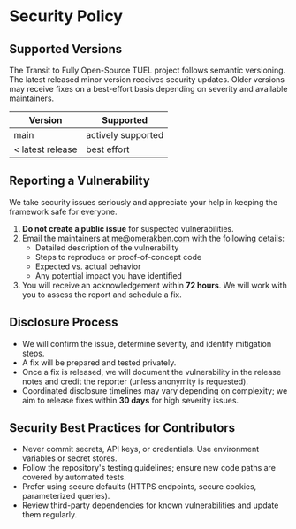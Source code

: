 # Security Policy

## Supported Versions

The Transit to Fully Open-Source TUEL project follows semantic versioning. The latest released minor version receives security updates. Older versions may receive fixes on a best-effort basis depending on severity and available maintainers.

| Version          | Supported          |
| ---------------- | ------------------ |
| main             | actively supported |
| < latest release | best effort        |

## Reporting a Vulnerability

We take security issues seriously and appreciate your help in keeping the framework safe for everyone.

1. **Do not create a public issue** for suspected vulnerabilities.
2. Email the maintainers at [me@omerakben.com](mailto:me@omerakben.com) with the following details:
   - Detailed description of the vulnerability
   - Steps to reproduce or proof-of-concept code
   - Expected vs. actual behavior
   - Any potential impact you have identified
3. You will receive an acknowledgement within **72 hours**. We will work with you to assess the report and schedule a fix.

## Disclosure Process

- We will confirm the issue, determine severity, and identify mitigation steps.
- A fix will be prepared and tested privately.
- Once a fix is released, we will document the vulnerability in the release notes and credit the reporter (unless anonymity is requested).
- Coordinated disclosure timelines may vary depending on complexity; we aim to release fixes within **30 days** for high severity issues.

## Security Best Practices for Contributors

- Never commit secrets, API keys, or credentials. Use environment variables or secret stores.
- Follow the repository's testing guidelines; ensure new code paths are covered by automated tests.
- Prefer using secure defaults (HTTPS endpoints, secure cookies, parameterized queries).
- Review third-party dependencies for known vulnerabilities and update them regularly.
